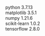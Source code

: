 python                       3.7.13 <br/>
matplotlib                   3.5.1 <br/>
numpy                        1.21.6 <br/>
scikit-learn                 1.0.2 <br/>
tensorflow                   2.8.0 <br/>